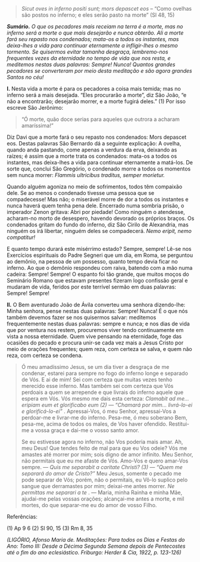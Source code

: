 > *Sicut oves in inferno positi sunt; mors depascet eos* – “Como ovelhas são postos no inferno; e eles serão pasto na morte” (Sl 48, 15)

***Sumário.** O que os pecadores mais receiam na terra é a morte, mas no inferno será a morte o que mais desejarão e nunca obterão. Ali a morte fará seu repasto nos condenados; mata-os a todos os instantes, mas deixa-lhes a vida para continuar eternamente a infligir-lhes o mesmo tormento. Se quisermos evitar tamanha desgraça, lembremo-nos frequentes vezes da eternidade no tempo de vida que nos resta, e meditemos nestas duas palavras: Sempre! Nunca! Quantos grandes pecadores se converteram por meio desta meditação e são agora grandes Santos no céu!*

**I.** Nesta vida a morte é para os pecadores a coisa mais temida; mas no inferno será a mais desejada. “Eles procurarão a morte”, diz São João, “e não a encontrarão; desejarão morrer, e a morte fugirá deles.” (1) Por isso escreve São Jerônimo:

> “Ó morte, quão doce serias para aqueles que outrora a acharam amaríssima!”

Diz Davi que a morte fará o seu repasto nos condenados: Mors depascet eos. Destas palavras São Bernardo dá a seguinte explicação: A ovelha, quando anda pastando, come apenas a verdura da erva, deixando as raízes; é assim que a morte trata os condenados: mata-os a todos os instantes, mas deixa-lhes a vida para continuar eternamente a matá-los. De sorte que, conclui São Gregório, o condenado morre a todos os momentos sem nunca morrer: *Flammis ultricibus traditus, semper morietur.*

Quando alguém agoniza no meio de sofrimentos, todos têm compaixão dele. Se ao menos o condenado tivesse uma pessoa que se compadecesse! Mas não; o miserável morre de dor a todos os instantes e nunca haverá quem tenha pena dele. Encerrado numa sombria prisão, o imperador Zenon gritava: Abri por piedade! Como ninguém o atendesse, acharam-no morto de desespero, havendo devorado os próprios braços. Os condenados gritam do fundo do inferno, diz São Cirilo de Alexandria, mas ninguém os irá libertar, ninguém deles se compadecerá. *Nemo eripit, nemo compatitur!*

E quanto tempo durará este misérrimo estado? Sempre, sempre! Lê-se nos Exercícios espirituais do Padre Segneri que um dia, em Roma, se perguntou ao demônio, na pessoa de um possesso, quanto tempo devia ficar no inferno. Ao que o demônio respondeu com raiva, batendo com a mão numa cadeira: Sempre! Sempre! O espanto foi tão grande, que muitos moços do Seminário Romano que estavam presentes fizeram logo confissão geral e mudaram de vida, feridos por este terrível sermão em duas palavras: Sempre! Sempre!

**II.** O Bem aventurado João de Ávila converteu uma senhora dizendo-lhe: Minha senhora, pense nestas duas palavras: Sempre! Nunca! É o que nós também devemos fazer se nos quisermos salvar: meditemos frequentemente nestas duas palavras: sempre e nunca; e nos dias de vida que por ventura nos restem, procuremos viver tendo continuamente em vista a nossa eternidade. Quem vive pensando na eternidade, foge das ocasiões do pecado e procura unir-se cada vez mais a Jesus Cristo por meio de orações frequentes; quem reza, com certeza se salva, e quem não reza, com certeza se condena.

> Ó meu amadíssimo Jesus, se um dia tiver a desgraça de me condenar, estarei para sempre no fogo do inferno longe e separado de Vós. E ai de mim! Sei com certeza que muitas vezes tenho merecido esse inferno. Mas também sei com certeza que Vós perdoais a quem se arrepende e que livrais do inferno aquele que espera em Vós. Vós mesmo me dais esta certeza: *Clamabit ad me… eripiam eum et glorificabo eum (2) — “Chamará por mim… livrá-lo-ei e glorificá-lo-ei”* . Apressai-Vos, ó meu Senhor, apressai-Vos a perdoar-me e livrar-me do inferno. Pesa-me, ó meu soberano Bem, pesa-me, acima de todos os males, de Vos haver ofendido. Restitui-me a vossa graça e dai-me o vosso santo amor.
>
> Se eu estivesse agora no inferno, não Vos poderia mais amar. Ah, meu Deus! Que tendes feito de mal para que eu Vos odeie? Vós me amastes até morrer por mim; sois digno de amor infinito. Meu Senhor, não permitais que eu me afaste de Vós. Amo-Vos e quero amar-Vos sempre. — *Quis me separabit a caritate Christi? (3) — “Quem me separará do amor de Cristo?”* Meu Jesus, somente o pecado me pode separar de Vós; porém, não o permitais, eu Vô-lo suplico pelo sangue que derramastes por mim; deixai-me antes morrer. *Ne permittas me separari a te* . — Maria, minha Rainha e minha Mãe, ajudai-me pelas vossas orações; alcançai-me antes a morte, e mil mortes, do que separar-me eu do amor de vosso Filho.

Referências:

\(1\) Ap 9 6 (2) Sl 90, 15 (3) Rm 8, 35

*(LIGÓRIO, Afonso Maria de. Meditações: Para todos os Dias e Festas do Ano: Tomo III: Desde a Décima Segunda Semana depois de Pentecostes até o fim do ano eclesiástico. Friburgo: Herder & Cia, 1922, p. 123-126)*

